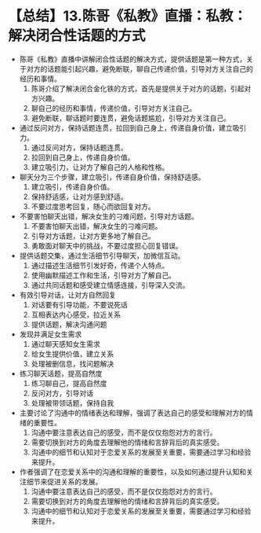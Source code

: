 # 【总结】13.陈哥《私教》直播：私教：解决闭合性话题的方式

-   陈哥《私教》直播中讲解闭合性话题的解决方式，提供话题是第一种方式，关于对方的话题能引起兴趣，避免断联，聊自己传递价值，引导对方关注自己的经历和事情。
    1.  陈哥介绍了解决闭合金化铁的方式，首先是提供关于对方的话题，引起对方兴趣。
    2.  聊自己的经历和事情，传递价值，引导对方关注自己。
    3.  避免断联，聊话题时要连贯，避免话题尴尬，引导对方关注自己。
-   通过反问对方，保持话题连贯，拉回到自己身上，传递自身价值，建立吸引力。
    1.  通过反问对方，保持话题连贯。
    2.  拉回到自己身上，传递自身价值。
    3.  建立吸引力，让对方了解自己的人格和性格。
-   聊天分为三个步骤，建立吸引，传递自身价值，保持舒适感。
    1.  建立吸引，传递自身价值。
    2.  保持舒适感，让对方感到舒适。
    3.  不要过度思考回复，随心而欲回复对方。
-   不要害怕聊天出错，解决女生的刁难问题，引导对方话题。
    1.  不要害怕聊天出错，解决女生的刁难问题。
    2.  引导对方话题，让对方更多地了解自己。
    3.  勇敢面对聊天中的挑战，不要过度担心回复错误。
-   提供话题交集，通过生活细节引导聊天，加微信互动。
    1.  通过描述生活细节引发好奇，传递个人特点。
    2.  使用幽默描述工作和生活，引导对方了解自己。
    3.  通过共同话题和感受建立情感连接，引导深入交流。
-   有效引导对话，让对方自然回复
    1.  对话要有引导功能，不要说死话
    2.  互相表达内心感受，拉近关系
    3.  提供话题，解决沟通问题
-   发现并满足女生需求
    1.  通过聊天感知女生需求
    2.  给女生提供价值，建立关系
    3.  处理被删信息，找问题解决
-   练习聊天话题，提高自然度
    1.  练习聊自己，提高自然度
    2.  反问对方，引导对话
    3.  处理被带领话题，保持自我
-   主要讨论了沟通中的情绪表达和理解，强调了表达自己的感受和理解对方的情绪的重要性。
    1.  沟通中要注意表达自己的感受，而不是仅仅抱怨对方的言行。
    2.  需要切换到对方的角度去理解他的情绪和言辞背后的真实感受。
    3.  沟通中的细节和认知对于恋爱关系的发展至关重要，需要通过学习和经验来提升。
-   作者强调了在恋爱关系中的沟通和理解的重要性，以及如何通过提升认知和关注细节来促进关系的发展。
    1.  沟通中要注意表达自己的感受，而不是仅仅抱怨对方的言行。
    2.  需要切换到对方的角度去理解他的情绪和言辞背后的真实感受。
    3.  沟通中的细节和认知对于恋爱关系的发展至关重要，需要通过学习和经验来提升。